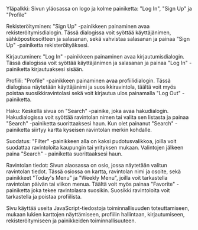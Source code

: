 Yläpalkki: Sivun yläosassa on logo ja kolme painiketta: "Log In", "Sign Up" ja "Profile"

Rekisteröityminen: "Sign Up" -painikkeen painaminen avaa rekisteröitymisdialogin. Tässä dialogissa voit syöttää käyttäjänimen, sähköpostiosoitteen ja salasanan, sekä vahvistaa salasanan ja painaa "Sign Up" -painiketta rekisteröityäksesi. 

Kirjautuminen: "Log In" -painikkeen painaminen avaa kirjautumisdialogin. Tässä dialogissa voit syöttää käyttäjänimen ja salasanan ja painaa "Log In" -painiketta kirjautuaksesi sisään.  

Profiili: "Profile" -painikkeen painaminen avaa profiilidialogin. Tässä dialogissa näytetään käyttäjänimi ja suosikkiravintola, täältä voit myös poistaa suosikkiravintolasi sekä voit kirjautua ulos painamalla "Log Out" -painiketta.  

Haku: Keskellä sivua on "Search" -painike, joka avaa hakudialogin. Hakudialogissa voit syöttää ravintolan nimen tai valita sen listasta ja painaa "Search" -painiketta suorittaaksesi haun. Kun olet painanut "Search"   -painiketta siirtyy kartta kyseisen ravintolan merkin kohdalle.

Suodatus: "Filter" -painikkeen alla on kaksi pudotusvalikkoa, joilla voit suodattaa ravintoloita kaupungin tai yrityksen mukaan. Valintojen jälkeen paina "Search" - painiketta suorittaaksesi haun.

Ravintolan tiedot: Sivun alaosassa on osio, jossa näytetään valitun ravintolan tiedot. Tässä osiossa on kartta, ravintolan nimi ja osoite, sekä painikkeet "Today's Menu" ja "Weekly Menu", joilla voit tarkastella ravintolan päivän tai viikon menua. Täältä voit myös painaa "Favorite" -painiketta joka tekee ravintolasra suosikin. Suosikki ravintoloita voit tarkastella ja poistaa profiilista.
 
Sivu käyttää useita JavaScript-tiedostoja toiminnallisuuden toteuttamiseen, mukaan lukien karttojen näyttämiseen, profiilin hallintaan, kirjautumiseen, rekisteröitymiseen ja painikkeiden toiminnallisuuteen.
